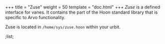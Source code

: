 +++
title = "Zuse"
weight = 50
template = "doc.html"
+++
_Zuse_ is a defined interface for vanes. It contains the part of the Hoon
standard library that is specific to Arvo functionality.

Zuse is located in `/home/sys/zuse.hoon` within your urbit.

;list;

